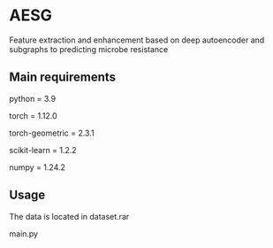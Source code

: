 # AESG
Feature extraction and enhancement based on deep autoencoder and subgraphs to predicting microbe resistance

## Main requirements
python = 3.9

torch = 1.12.0

torch-geometric = 2.3.1

scikit-learn = 1.2.2

numpy = 1.24.2
## Usage
The data is located in dataset.rar

main.py
